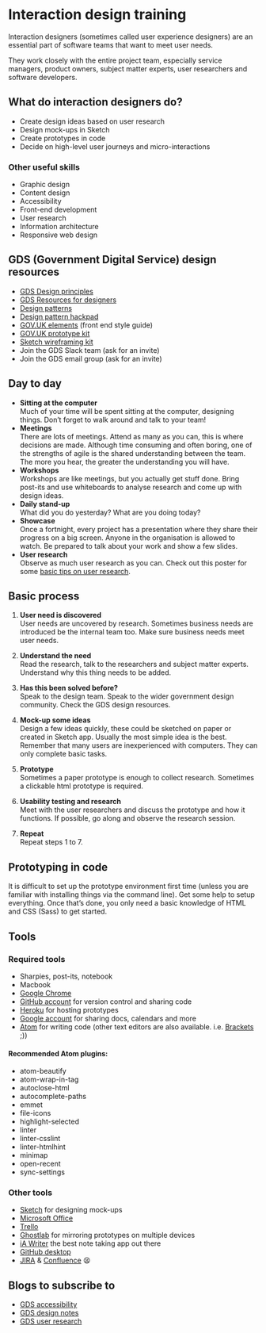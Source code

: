 # Interaction design training

Interaction designers (sometimes called user experience designers) are an essential part of software teams that want to meet user needs.

They work closely with the entire project team, especially service managers, product owners, subject matter experts, user researchers and software developers.

## What do interaction designers do?
- Create design ideas based on user research
- Design mock-ups in Sketch
- Create prototypes in code
- Decide on high-level user journeys and micro-interactions

### Other useful skills
- Graphic design
- Content design
- Accessibility
- Front-end development
- User research
- Information architecture
- Responsive web design

## GDS (Government Digital Service) design resources
- [GDS Design principles](https://www.gov.uk/design-principles)
- [GDS Resources for designers](https://www.gov.uk/service-manual/designers)
- [Design patterns](https://www.gov.uk/service-manual/user-centred-design/resources/patterns)
- [Design pattern hackpad](https://designpatterns.hackpad.com/)
- [GOV.UK elements](http://govuk-elements.herokuapp.com/) (front end style guide)
- [GOV.UK prototype kit](https://github.com/alphagov/govuk_prototype_kit)
- [Sketch wireframing kit](https://github.com/abbott567/sketch_wireframing_kit)
- Join the GDS Slack team (ask for an invite)
- Join the GDS email group (ask for an invite)

## Day to day
- **Sitting at the computer**  
Much of your time will be spent sitting at the computer, designing things. Don’t forget to walk around and talk to your team!
- **Meetings**  
There are lots of meetings. Attend as many as you can, this is where decisions are made. Although time consuming and often boring, one of the strengths of agile is the shared understanding between the team. The more you hear, the greater the understanding you will have.
- **Workshops**  
Workshops are like meetings, but you actually get stuff done. Bring post-its and use whiteboards to analyse research and come up with design ideas.
- **Daily stand-up**  
What did you do yesterday? What are you doing today?
- **Showcase**  
Once a fortnight, every project has a presentation where they share their progress on a big screen. Anyone in the organisation is allowed to watch. Be prepared to talk about your work and show a few slides.
- **User research**  
Observe as much user research as you can. Check out this poster for some [basic tips on user research](https://github.com/soniaturcotte/govdesign/blob/b15460d2b002f713baaf19c39ca781825f70516b/Poster_UserResearchTips.pdf).

## Basic process
1. **User need is discovered**  
User needs are uncovered by research. Sometimes business needs are introduced be the internal team too. Make sure business needs meet user needs.

2. **Understand the need**  
Read the research, talk to the researchers and subject matter experts. Understand why this thing needs to be added.

3. **Has this been solved before?**  
Speak to the design team. Speak to the wider government design community. Check the GDS design resources.

4. **Mock-up some ideas**  
Design a few ideas quickly, these could be sketched on paper or created in Sketch app. Usually the most simple idea is the best. Remember that many users are inexperienced with computers. They can only complete basic tasks.

5. **Prototype**  
Sometimes a paper prototype is enough to collect research. Sometimes a clickable html prototype is required.  

6. **Usability testing and research**  
Meet with the user researchers and discuss the prototype and how it functions. If possible, go along and observe the research session.

7. **Repeat**  
Repeat steps 1 to 7.

## Prototyping in code
It is difficult to set up the prototype environment first time (unless you are familiar with installing things via the command line). Get some help to setup everything. Once that’s done, you only need a basic knowledge of HTML and CSS (Sass) to get started.

## Tools

### Required tools
- Sharpies, post-its, notebook
- Macbook
- [Google Chrome](https://www.google.com/chrome/)
- [GitHub account](https://github.com/) for version control and sharing code
- [Heroku](https://www.heroku.com/) for hosting prototypes
- [Google account](https://accounts.google.com/signup) for sharing docs, calendars and more
- [Atom](https://atom.io/) for writing code (other text editors are also available. i.e. [Brackets](http://brackets.io/) ;))

#### Recommended Atom plugins:
- atom-beautify
- atom-wrap-in-tag
- autoclose-html
- autocomplete-paths
- emmet
- file-icons
- highlight-selected
- linter
- linter-csslint
- linter-htmlhint
- minimap
- open-recent
- sync-settings

### Other tools
- [Sketch](https://www.sketchapp.com/) for designing mock-ups
- [Microsoft Office](https://www.office.com/)
- [Trello](https://trello.com/)
- [Ghostlab](https://www.vanamco.com/ghostlab/) for mirroring prototypes on multiple devices
- [iA Writer](https://ia.net/writer) the best note taking app out there
- [GitHub desktop](https://desktop.github.com/)
- [JIRA](https://www.atlassian.com/software/jira) & [Confluence](https://www.atlassian.com/software/confluence) 😫

## Blogs to subscribe to
- [GDS accessibility](https://accessibility.blog.gov.uk/)
- [GDS design notes](https://designnotes.blog.gov.uk/)
- [GDS user research](https://userresearch.blog.gov.uk/)
